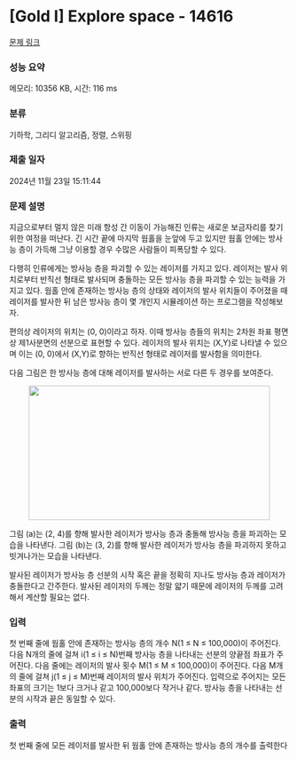 # [Gold I] Explore space - 14616 

[문제 링크](https://www.acmicpc.net/problem/14616) 

### 성능 요약

메모리: 10356 KB, 시간: 116 ms

### 분류

기하학, 그리디 알고리즘, 정렬, 스위핑

### 제출 일자

2024년 11월 23일 15:11:44

### 문제 설명

<p dir="ltr">지금으로부터 멀지 않은 미래 항성 간 이동이 가능해진 인류는 새로운 보금자리를 찾기 위한 여정을 떠난다. 긴 시간 끝에 마지막 웜홀을 눈앞에 두고 있지만 웜홀 안에는 방사능 층이 가득해 그냥 이용할 경우 수많은 사람들이 피폭당할 수 있다.</p>

<p dir="ltr">다행히 인류에게는 방사능 층을 파괴할 수 있는 레이저를 가지고 있다. 레이저는 발사 위치로부터 반직선 형태로 발사되며 충돌하는 모든 방사능 층을 파괴할 수 있는 능력을 가지고 있다. 웜홀 안에 존재하는 방사능 층의 상태와 레이저의 발사 위치들이 주어졌을 때 레이저를 발사한 뒤 남은 방사능 층이 몇 개인지 시뮬레이션 하는 프로그램을 작성해보자.</p>

<p dir="ltr">편의상 레이저의 위치는 (0, 0)이라고 하자. 이때 방사능 층들의 위치는 2차원 좌표 평면상 제1사분면의 선분으로 표현할 수 있다. 레이저의 발사 위치는 (X,Y)로 나타낼 수 있으며 이는 (0, 0)에서 (X,Y)로 향하는 반직선 형태로 레이저를 발사함을 의미한다.</p>

<p dir="ltr">다음 그림은 한 방사능 층에 대해 레이저를 발사하는 서로 다른 두 경우를 보여준다.</p>

<p dir="ltr" style="text-align: center;"><img alt="" src="https://onlinejudgeimages.s3-ap-northeast-1.amazonaws.com/problem/14616/1.png" style="height:242px; width:435px"></p>

<p dir="ltr">그림 (a)는 (2, 4)를 향해 발사한 레이저가 방사능 층과 충돌해 방사능 층을 파괴하는 모습을 나타낸다. 그림 (b)는 (3, 2)를 향해 발사한 레이저가 방사능 층을 파괴하지 못하고 빗겨나가는 모습을 나타낸다.</p>

<p dir="ltr">발사된 레이저가 방사능 층 선분의 시작 혹은 끝을 정확히 지나도 방사능 층과 레이저가 충돌한다고 간주한다. 발사된 레이저의 두께는 정말 얇기 때문에 레이저의 두께를 고려해서 계산할 필요는 없다.</p>

### 입력 

 <p>첫 번째 줄에 웜홀 안에 존재하는 방사능 층의 개수 N(1 ≤ N ≤ 100,000)이 주어진다. 다음 N개의 줄에 걸쳐 i(1 ≤ i ≤ N)번째 방사능 층을 나타내는 선분의 양끝점 좌표가 주어진다. 다음 줄에는 레이저의 발사 횟수 M(1 ≤ M ≤ 100,000)이 주어진다. 다음 M개의 줄에 걸쳐 j(1 ≤ j ≤ M)번째 레이저의 발사 위치가 주어진다. 입력으로 주어지는 모든 좌표의 크기는 1보다 크거나 같고 100,000보다 작거나 같다. 방사능 층을 나타내는 선분의 시작과 끝은 동일할 수 있다.</p>

### 출력 

 <p>첫 번째 줄에 모든 레이저를 발사한 뒤 웜홀 안에 존재하는 방사능 층의 개수를 출력한다</p>

